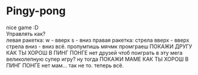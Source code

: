 # Pingy-pong
nice game :D  
Управлять как?  
левая ракетка: w - вверх 
               s - вниз
правая ракетка: стрела вверх - вверх
                стрела вниз - вниз
всё.
пропумтишь мячмк промграеш
ПОКАЖИ ДРУГУ КАК ТЫ ХОРОШ В ПИНГ ПОНГЕ
нет друзей чтоб поиграть в эту мега великолепную супер игру?
ну тогда ПОКАЖИ МАМЕ КАК ТЫ ХОРОШ В ПИНГ ПОНГЕ
нет мам... так не то.
теперь всё.
